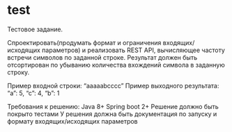# test
Тестовое задание.

Спроектировать(продумать формат и ограничения входящих/исходящих параметров) и реализовать REST API, вычисляющее частоту встречи символов по заданной строке. Результат должен быть отсортирован по убыванию количества вхождений символа в заданную строку.

Пример входной строки: “aaaaabcccc”
Пример выходного результата: “a”: 5, “c”: 4, “b”: 1

Требования к решению:
Java 8+
Spring boot 2+
Решение должно быть покрыто тестами
У решения должна быть документация по запуску и формату входящих/исходящих параметров
